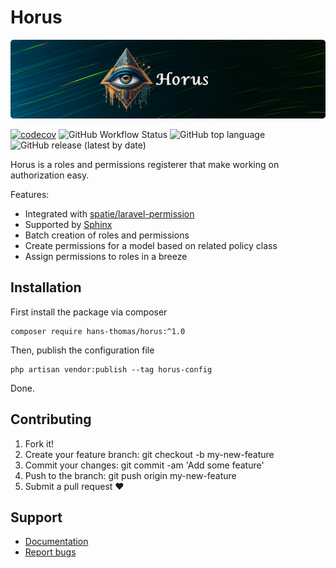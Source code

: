 # Horus

<p align="center"><img alt="Valravn Logo" src="assets/horus-banner.png"></p>

[![codecov](https://codecov.io/gh/hans-thomas/horus/branch/master/graph/badge.svg?token=X1D6I0JLSZ)](https://codecov.io/gh/hans-thomas/horus)
![GitHub Workflow Status](https://img.shields.io/github/actions/workflow/status/hans-thomas/horus/php.yml)
![GitHub top language](https://img.shields.io/github/languages/top/hans-thomas/horus)
![GitHub release (latest by date)](https://img.shields.io/github/v/release/hans-thomas/horus)

Horus is a roles and permissions registerer that make working on authorization easy.

Features:

- Integrated with [spatie/laravel-permission](https://github.com/spatie/laravel-permission)
- Supported by [Sphinx](https://github.com/hans-thomas/sphinx)
- Batch creation of roles and permissions
- Create permissions for a model based on related policy class
- Assign permissions to roles in a breeze

## Installation

First install the package via composer

```shell
composer require hans-thomas/horus:^1.0
```

Then, publish the configuration file

```shell
php artisan vendor:publish --tag horus-config
```

Done.

## Contributing

1. Fork it!
2. Create your feature branch: git checkout -b my-new-feature
3. Commit your changes: git commit -am 'Add some feature'
4. Push to the branch: git push origin my-new-feature
5. Submit a pull request ❤️

Support
-------

- [Documentation](https://docs-horus.vercel.app)
- [Report bugs](https://github.com/hans-thomas/horus/issues)
